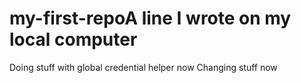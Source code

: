 # my-first-repoA line I wrote on my local computer
Doing stuff with global credential helper now
Changing stuff now

